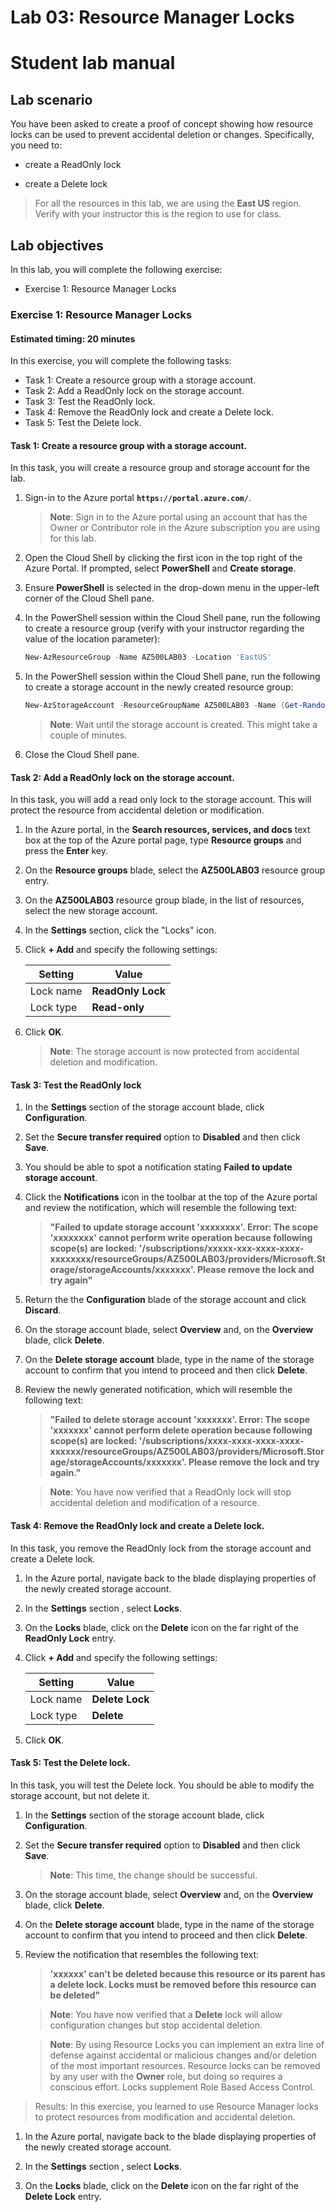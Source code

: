 

# Lab 03: Resource Manager Locks
# Student lab manual

## Lab scenario 

You have been asked to create a proof of concept showing how resource locks can be used to prevent accidental deletion or changes. Specifically, you need to:

- create a ReadOnly lock

- create a Delete lock

> For all the resources in this lab, we are using the **East US** region. Verify with your instructor this is the region to use for class. 
 
## Lab objectives

In this lab, you will complete the following exercise:

- Exercise 1: Resource Manager Locks

### Exercise 1: Resource Manager Locks

#### Estimated timing: 20 minutes

In this exercise, you will complete the following tasks:

- Task 1: Create a resource group with a storage account.
- Task 2: Add a ReadOnly lock on the storage account. 
- Task 3: Test the ReadOnly lock. 
- Task 4: Remove the ReadOnly lock and create a Delete lock.
- Task 5: Test the Delete lock.

#### Task 1: Create a resource group with a storage account.

In this task, you will create a resource group and storage account for the lab. 

1. Sign-in to the Azure portal **`https://portal.azure.com/`**.

    >**Note**: Sign in to the Azure portal using an account that has the Owner or Contributor role in the Azure subscription you are using for this lab.

1. Open the Cloud Shell by clicking the first icon in the top right of the Azure Portal. If prompted, select **PowerShell** and **Create storage**.

1. Ensure **PowerShell** is selected in the drop-down menu in the upper-left corner of the Cloud Shell pane.

1. In the PowerShell session within the Cloud Shell pane, run the following to create a resource group (verify with your instructor regarding the value of the location parameter):

    ```powershell
    New-AzResourceGroup -Name AZ500LAB03 -Location 'EastUS'
    ```

1. In the PowerShell session within the Cloud Shell pane, run the following to create a storage account in the newly created resource group:
    
    ```powershell
    New-AzStorageAccount -ResourceGroupName AZ500LAB03 -Name (Get-Random -Maximum 999999999999999) -Location  EastUS -SkuName Standard_LRS -Kind StorageV2 
    ```

   >**Note**:  Wait until the storage account is created. This might take a couple of minutes. 

1. Close the Cloud Shell pane.

#### Task 2: Add a ReadOnly lock on the storage account. 

In this task, you will add a read only lock to the storage account. This will protect the resource from accidental deletion or modification. 

1. In the Azure portal, in the **Search resources, services, and docs** text box at the top of the Azure portal page, type **Resource groups** and press the **Enter** key.

1. On the **Resource groups** blade, select the **AZ500LAB03** resource group entry.

1. On the **AZ500LAB03** resource group blade, in the list of resources, select the new storage account. 

1. In the **Settings** section, click the "Locks" icon.

1. Click **+ Add** and specify the following settings:

   |Setting|Value|
   |---|---|
   |Lock name|**ReadOnly Lock**|
   |Lock type|**Read-only**|

1. Click **OK**. 

   >**Note**:  The storage account is now protected from accidental deletion and modification.

#### Task 3: Test the ReadOnly lock 

1. In the **Settings** section of the storage account blade, click **Configuration**.

1. Set the **Secure transfer required** option to **Disabled** and then click **Save**.

1. You should be able to spot a notification stating **Failed to update storage account**.

1. Click the **Notifications** icon in the toolbar at the top of the Azure portal and review the notification, which will resemble the following text: 

	> **"Failed to update storage account 'xxxxxxxx'. Error: The scope 'xxxxxxxx' cannot perform write operation because following scope(s) are locked: '/subscriptions/xxxxx-xxx-xxxx-xxxx-xxxxxxxx/resourceGroups/AZ500LAB03/providers/Microsoft.Storage/storageAccounts/xxxxxxx'. Please remove the lock and try again"**

1. Return the the **Configuration** blade of the storage account and click **Discard**. 

1. On the storage account blade, select **Overview** and, on the **Overview** blade, click **Delete**.

1. On the **Delete storage account** blade, type in the name of the storage account to confirm that you intend to proceed and then click **Delete**.

1. Review the newly generated notification, which will resemble the following text: 

	> **"Failed to delete storage account 'xxxxxxx'. Error: The scope 'xxxxxxx' cannot perform delete operation because following scope(s) are locked: '/subscriptions/xxxx-xxxx-xxxx-xxxx-xxxxxx/resourceGroups/AZ500LAB03/providers/Microsoft.Storage/storageAccounts/xxxxxxx'. Please remove the lock and try again."**

   >**Note**:  You have now verified that a ReadOnly lock will stop accidental deletion and modification of a resource.

#### Task 4: Remove the ReadOnly lock and create a Delete lock.

In this task, you remove the ReadOnly lock from the storage account and create a Delete lock. 

1. In the Azure portal, navigate back to the blade displaying properties of the newly created storage account.

1. In the **Settings** section , select **Locks**.  

1. On the **Locks** blade, click on the **Delete** icon on the far right of the **ReadOnly Lock** entry.

1. Click **+ Add** and specify the following settings:

   |Setting|Value|
   |---|---|
   |Lock name|**Delete Lock**|
   |Lock type|**Delete**|

1. Click **OK**. 

#### Task 5: Test the Delete lock.

In this task, you will test the Delete lock. You should be able to modify the storage account, but not delete it. 

1. In the **Settings** section of the storage account blade, click **Configuration**.

1. Set the **Secure transfer required** option to **Disabled** and then click **Save**.

   >**Note**:  This time, the change should be successful.

1. On the storage account blade, select **Overview** and, on the **Overview** blade, click **Delete**.

1. On the **Delete storage account** blade, type in the name of the storage account to confirm that you intend to proceed and then click **Delete**.

1. Review the notification that resembles the following text: 

	> **'xxxxxx' can't be deleted because this resource or its parent has a delete lock. Locks must be removed before this resource can be deleted"**

   >**Note**:  You have now verified that a **Delete** lock will allow configuration changes but stop accidental deletion.

   >**Note**:  By using Resource Locks you can implement an extra line of defense against accidental or malicious changes and/or deletion of the most important resources. Resource locks can be removed by any user with the **Owner** role, but doing so requires a conscious effort. Locks supplement Role Based Access Control. 

> Results: In this exercise, you learned to use Resource Manager locks to protect resources from modification and accidental deletion.

1. In the Azure portal, navigate back to the blade displaying properties of the newly created storage account.

1. In the **Settings** section , select **Locks**.  

1. On the **Locks** blade, click on the **Delete** icon on the far right of the **Delete Lock** entry.

